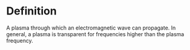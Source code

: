 # Definition

A plasma through which an electromagnetic wave can propagate. In
general, a plasma is transparent for frequencies higher than the plasma
frequency.
